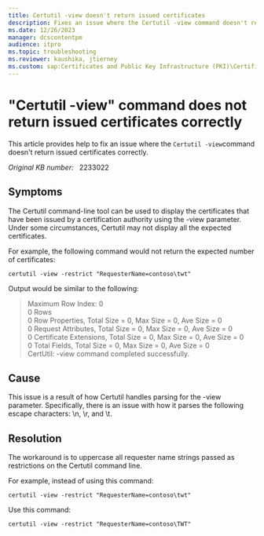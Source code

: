 ```yaml
---
title: Certutil -view doesn't return issued certificates
description: Fixes an issue where the Certutil -view command doesn't return issued certificates correctly.
ms.date: 12/26/2023
manager: dcscontentpm
audience: itpro
ms.topic: troubleshooting
ms.reviewer: kaushika, jtierney
ms.custom: sap:Certificates and Public Key Infrastructure (PKI)\Certificate Enrollment Using MMC or Certificate Requests, csstroubleshoot
---
```

# "Certutil -view" command does not return issued certificates correctly

This article provides help to fix an issue where the `Certutil -view`command doesn't return issued certificates correctly.

_Original KB number:_ &nbsp; 2233022

## Symptoms

The Certutil command-line tool can be used to display the certificates that have been issued by a certification authority using the -view parameter. Under some circumstances, Certutil may not display all the expected certificates.  

For example, the following command would not return the expected number of certificates:

```console
certutil -view -restrict "RequesterName=contoso\twt"  
```

Output would be similar to the following:

> Maximum Row Index: 0  
0 Rows  
0 Row Properties, Total Size = 0, Max Size = 0, Ave Size = 0  
0 Request Attributes, Total Size = 0, Max Size = 0, Ave Size = 0  
0 Certificate Extensions, Total Size = 0, Max Size = 0, Ave Size = 0  
0 Total Fields, Total Size = 0, Max Size = 0, Ave Size = 0  
CertUtil: -view command completed successfully.

## Cause

This issue is a result of how Certutil handles parsing for the -view parameter. Specifically, there is an issue with how it parses the following escape characters: \n, \r, and \t.

## Resolution

The workaround is to uppercase all requester name strings passed as restrictions on the Certutil command line.

For example, instead of using this command:  

```console
certutil -view -restrict "RequesterName=contoso\twt"
```
  
Use this command:

```console
certutil -view -restrict "RequesterName=contoso\TWT"
```

